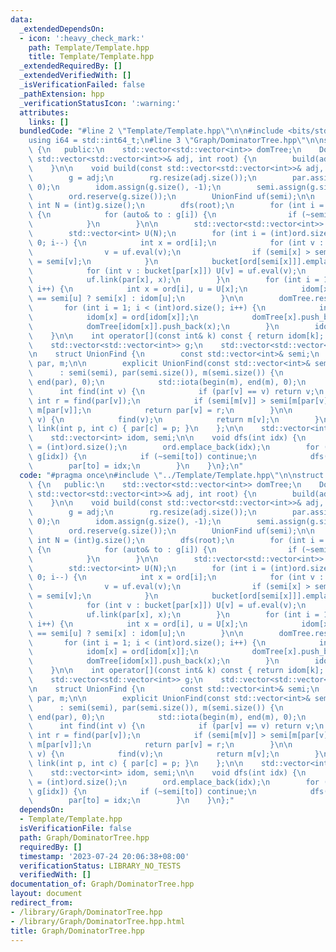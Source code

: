 ```yaml
---
data:
  _extendedDependsOn:
  - icon: ':heavy_check_mark:'
    path: Template/Template.hpp
    title: Template/Template.hpp
  _extendedRequiredBy: []
  _extendedVerifiedWith: []
  _isVerificationFailed: false
  _pathExtension: hpp
  _verificationStatusIcon: ':warning:'
  attributes:
    links: []
  bundledCode: "#line 2 \"Template/Template.hpp\"\n\n#include <bits/stdc++.h>\n\n\
    using i64 = std::int64_t;\n#line 3 \"Graph/DominatorTree.hpp\"\n\nstruct DominatorTree\
    \ {\n   public:\n    std::vector<std::vector<int>> domTree;\n    DominatorTree(const\
    \ std::vector<std::vector<int>>& adj, int root) {\n        build(adj, root);\n\
    \    }\n\n    void build(const std::vector<std::vector<int>>& adj, int root) {\n\
    \        g = adj;\n        rg.resize(adj.size());\n        par.assign(g.size(),\
    \ 0);\n        idom.assign(g.size(), -1);\n        semi.assign(g.size(), -1);\n\
    \        ord.reserve(g.size());\n        UnionFind uf(semi);\n\n        const\
    \ int N = (int)g.size();\n        dfs(root);\n        for (int i = 0; i < N; i++)\
    \ {\n            for (auto& to : g[i]) {\n                if (~semi[i]) rg[to].emplace_back(i);\n\
    \            }\n        }\n\n        std::vector<std::vector<int>> bucket(N);\n\
    \        std::vector<int> U(N);\n        for (int i = (int)ord.size() - 1; i >=\
    \ 0; i--) {\n            int x = ord[i];\n            for (int v : rg[x]) {\n\
    \                v = uf.eval(v);\n                if (semi[x] > semi[v]) semi[x]\
    \ = semi[v];\n            }\n            bucket[ord[semi[x]]].emplace_back(x);\n\
    \            for (int v : bucket[par[x]]) U[v] = uf.eval(v);\n            bucket[par[x]].clear();\n\
    \            uf.link(par[x], x);\n        }\n        for (int i = 1; i < (int)ord.size();\
    \ i++) {\n            int x = ord[i], u = U[x];\n            idom[x] = semi[x]\
    \ == semi[u] ? semi[x] : idom[u];\n        }\n\n        domTree.resize(N);\n \
    \       for (int i = 1; i < (int)ord.size(); i++) {\n            int x = ord[i];\n\
    \            idom[x] = ord[idom[x]];\n            domTree[x].push_back(idom[x]);\n\
    \            domTree[idom[x]].push_back(x);\n        }\n        idom[root] = root;\n\
    \    }\n\n    int operator[](const int& k) const { return idom[k]; }\n\n   private:\n\
    \    std::vector<std::vector<int>> g;\n    std::vector<std::vector<int>> rg;\n\
    \n    struct UnionFind {\n        const std::vector<int>& semi;\n        std::vector<int>\
    \ par, m;\n\n        explicit UnionFind(const std::vector<int>& semi)\n      \
    \      : semi(semi), par(semi.size()), m(semi.size()) {\n            std::iota(begin(par),\
    \ end(par), 0);\n            std::iota(begin(m), end(m), 0);\n        }\n\n  \
    \      int find(int v) {\n            if (par[v] == v) return v;\n           \
    \ int r = find(par[v]);\n            if (semi[m[v]] > semi[m[par[v]]]) m[v] =\
    \ m[par[v]];\n            return par[v] = r;\n        }\n\n        int eval(int\
    \ v) {\n            find(v);\n            return m[v];\n        }\n\n        void\
    \ link(int p, int c) { par[c] = p; }\n    };\n\n    std::vector<int> ord, par;\n\
    \    std::vector<int> idom, semi;\n\n    void dfs(int idx) {\n        semi[idx]\
    \ = (int)ord.size();\n        ord.emplace_back(idx);\n        for (auto& to :\
    \ g[idx]) {\n            if (~semi[to]) continue;\n            dfs(to);\n    \
    \        par[to] = idx;\n        }\n    }\n};\n"
  code: "#pragma once\n#include \"../Template/Template.hpp\"\n\nstruct DominatorTree\
    \ {\n   public:\n    std::vector<std::vector<int>> domTree;\n    DominatorTree(const\
    \ std::vector<std::vector<int>>& adj, int root) {\n        build(adj, root);\n\
    \    }\n\n    void build(const std::vector<std::vector<int>>& adj, int root) {\n\
    \        g = adj;\n        rg.resize(adj.size());\n        par.assign(g.size(),\
    \ 0);\n        idom.assign(g.size(), -1);\n        semi.assign(g.size(), -1);\n\
    \        ord.reserve(g.size());\n        UnionFind uf(semi);\n\n        const\
    \ int N = (int)g.size();\n        dfs(root);\n        for (int i = 0; i < N; i++)\
    \ {\n            for (auto& to : g[i]) {\n                if (~semi[i]) rg[to].emplace_back(i);\n\
    \            }\n        }\n\n        std::vector<std::vector<int>> bucket(N);\n\
    \        std::vector<int> U(N);\n        for (int i = (int)ord.size() - 1; i >=\
    \ 0; i--) {\n            int x = ord[i];\n            for (int v : rg[x]) {\n\
    \                v = uf.eval(v);\n                if (semi[x] > semi[v]) semi[x]\
    \ = semi[v];\n            }\n            bucket[ord[semi[x]]].emplace_back(x);\n\
    \            for (int v : bucket[par[x]]) U[v] = uf.eval(v);\n            bucket[par[x]].clear();\n\
    \            uf.link(par[x], x);\n        }\n        for (int i = 1; i < (int)ord.size();\
    \ i++) {\n            int x = ord[i], u = U[x];\n            idom[x] = semi[x]\
    \ == semi[u] ? semi[x] : idom[u];\n        }\n\n        domTree.resize(N);\n \
    \       for (int i = 1; i < (int)ord.size(); i++) {\n            int x = ord[i];\n\
    \            idom[x] = ord[idom[x]];\n            domTree[x].push_back(idom[x]);\n\
    \            domTree[idom[x]].push_back(x);\n        }\n        idom[root] = root;\n\
    \    }\n\n    int operator[](const int& k) const { return idom[k]; }\n\n   private:\n\
    \    std::vector<std::vector<int>> g;\n    std::vector<std::vector<int>> rg;\n\
    \n    struct UnionFind {\n        const std::vector<int>& semi;\n        std::vector<int>\
    \ par, m;\n\n        explicit UnionFind(const std::vector<int>& semi)\n      \
    \      : semi(semi), par(semi.size()), m(semi.size()) {\n            std::iota(begin(par),\
    \ end(par), 0);\n            std::iota(begin(m), end(m), 0);\n        }\n\n  \
    \      int find(int v) {\n            if (par[v] == v) return v;\n           \
    \ int r = find(par[v]);\n            if (semi[m[v]] > semi[m[par[v]]]) m[v] =\
    \ m[par[v]];\n            return par[v] = r;\n        }\n\n        int eval(int\
    \ v) {\n            find(v);\n            return m[v];\n        }\n\n        void\
    \ link(int p, int c) { par[c] = p; }\n    };\n\n    std::vector<int> ord, par;\n\
    \    std::vector<int> idom, semi;\n\n    void dfs(int idx) {\n        semi[idx]\
    \ = (int)ord.size();\n        ord.emplace_back(idx);\n        for (auto& to :\
    \ g[idx]) {\n            if (~semi[to]) continue;\n            dfs(to);\n    \
    \        par[to] = idx;\n        }\n    }\n};"
  dependsOn:
  - Template/Template.hpp
  isVerificationFile: false
  path: Graph/DominatorTree.hpp
  requiredBy: []
  timestamp: '2023-07-24 20:06:38+08:00'
  verificationStatus: LIBRARY_NO_TESTS
  verifiedWith: []
documentation_of: Graph/DominatorTree.hpp
layout: document
redirect_from:
- /library/Graph/DominatorTree.hpp
- /library/Graph/DominatorTree.hpp.html
title: Graph/DominatorTree.hpp
---
```

